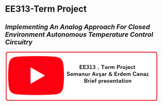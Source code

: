 # EE313-Term Project
## _Implementing An Analog Approach For Closed Environment Autonomous Temperature Control Circuitry_

<!--<img src="top.png" style=" width: 25px;
  height: 25px;vertical-align:middle;margin:-40px 0px; object-fit:cover;"> </center>   -->
<!--![yastik](top.png)-->
<p align="center">
   <img src="/Pictures/readme/youtubeicon.png" >
</p>
